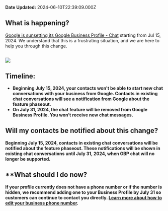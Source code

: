 **Date Updated:** 2024-06-10T22:39:09.000Z

## **What is happening?**

[Google is sunsetting its Google Business Profile - Chat](https://support.google.com/business/answer/14919062?visit%5Fid=638527408143815861-3060349225&p=chat%5Fsunset&rd=1) starting from Jul 15, 2024. We understand that this is a frustrating situation, and we are here to help you through this change.

## ![](https://s3.amazonaws.com/cdn.freshdesk.com/data/helpdesk/attachments/production/155027013160/original/ayp2tJ4Q9YmHQisHTPtoN_kK-UfVaQ8yvQ.jpeg?1717419859)

  
## **Timeline:**

* **Beginning July 15, 2024, your contacts won't be able to start new chat conversations with your business from Google. Contacts in existing chat conversations will see a notification from Google about the feature phaseout.**
* **On July 31, 2024, the chat feature will be removed from Google Business Profile. You won’t receive new chat messages.**

  
## **Will my contacts be notified about this change?**

**Beginning July 15, 2024, contacts in existing chat conversations will be notified about the feature phaseout. These notifications will be shown in existing chat conversations until July 31, 2024, when GBP chat will no longer be supported.**

  
## ****What should I do now?**

**[](mailto:susmitha.damarla@gohighlevel.com)**

**If your profile currently does not have a phone number or if the number is hidden, we recommend adding one to your Business Profile by July 31 so customers can continue to contact you directly. [](https://support.google.com/business/answer/3039617#phone)[Learn more about how to edit your business phone number](https://support.google.com/business/answer/3039617#phone).** 